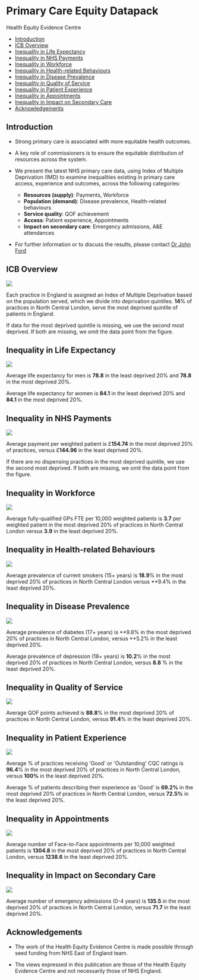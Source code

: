 # Primary Care Equity Datapack
Health Equity Evidence Centre

- [Introduction](#introduction)
- [ICB Overview](#icb-overview)
- [Inequality in Life Expectancy](#inequality-in-life-expectancy)
- [Inequality in NHS Payments](#inequality-in-nhs-payments)
- [Inequality in Workforce](#inequality-in-workforce)
- [Inequality in Health-related
  Behaviours](#inequality-in-health-related-behaviours)
- [Inequality in Disease Prevalence](#inequality-in-disease-prevalence)
- [Inequality in Quality of Service](#inequality-in-quality-of-service)
- [Inequality in Patient Experience](#inequality-in-patient-experience)
- [Inequality in Appointments](#inequality-in-appointments)
- [Inequality in Impact on Secondary
  Care](#inequality-in-impact-on-secondary-care)
- [Acknowledgements](#acknowledgements)

## Introduction

- Strong primary care is associated with more equitable health outcomes.

- A key role of commissioners is to ensure the equitable distribution of
  resources across the system.

- We present the latest NHS primary care data, using Index of Multiple
  Deprivation (IMD) to examine inequalities existing in primary care
  access, experience and outcomes, across the following categories:

  - **Resources (supply)**: Payments, Workforce
  - **Population (demand)**: Disease prevalence, Health-related
    behaviours
  - **Service quality**: QOF achievement
  - **Access**: Patient experience, Appointments
  - **Impact on secondary care**: Emergency admissions, A&E attendances

- For further information or to discuss the results, please contact [Dr
  John Ford](j.a.ford@qmul.ac.uk)

## ICB Overview

![](figure-commonmark/overview-1.png)

Each practice in England is assigned an Index of Multiple Deprivation
based on the population served, which we divide into deprivation
quintiles. **14**% of practices in North Central London, serve the most
deprived quintile of patients in England.

If data for the most deprived quintile is missing, we use the second
most deprived. If both are missing, we omit the data point from the
figure.

## Inequality in Life Expectancy

![](figure-commonmark/Life_Expectancy-1.png)

Average life expectancy for men is **78.8** in the least deprived 20%
and **78.8** in the most deprived 20%.

Average life expectancy for women is **84.1** in the least deprived 20%
and **84.1** in the most deprived 20%.

## Inequality in NHS Payments

![](figure-commonmark/payments-1.png)

Average payment per weighted patient is £**154.74** in the most deprived
20% of practices, versus £**144.96** in the least deprived 20%.

If there are no dispensing practices in the most deprived quintile, we
use the second most deprived. If both are missing, we omit the data
point from the figure.

## Inequality in Workforce

![](figure-commonmark/workforce-1.png)

Average fully-qualified GPs FTE per 10,000 weighted patients is **3.7**
per weighted patient in the most deprived 20% of practices in North
Central London versus **3.9** in the least deprived 20%.

## Inequality in Health-related Behaviours

![](figure-commonmark/behaviours-1.png)

Average prevalence of current smokers (15+ years) is **18.9**% in the
most deprived 20% of practices in North Central London versus \*\*9.4%
in the least deprived 20%.

## Inequality in Disease Prevalence

![](figure-commonmark/prevalence-1.png)

Average prevalence of diabetes (17+ years) is **9.8% in the most
deprived 20% of practices in North Central London, versus **5.2% in the
least deprived 20%.

Average prevalence of depression (18+ years) is **10.2**% in the most
deprived 20% of practices in North Central London, versus **8.8** % in
the least deprived 20%.

## Inequality in Quality of Service

![](figure-commonmark/quality-1.png)

Average QOF points achieved is **88.8**% in the most deprived 20% of
practices in North Central London, versus **91.4**% in the least
deprived 20%.

## Inequality in Patient Experience

![](figure-commonmark/exp-1.png)

Average % of practices receiving 'Good' or 'Outstanding' CQC ratings is
**96.4**% in the most deprived 20% of practices in North Central London,
versus **100%** in the least deprived 20%.

Average % of patients describing their experience as 'Good' is **69.2%**
in the most deprived 20% of practices in North Central London, versus
**72.5%** in the least deprived 20%.

## Inequality in Appointments

![](figure-commonmark/appts-1.png)

Average number of Face-to-Face appointments per 10,000 weighted patients
is **1304.8** in the most deprived 20% of practices in North Central
London, versus **1238.6** in the least deprived 20%.

## Inequality in Impact on Secondary Care

![](figure-commonmark/secondary-1.png)

Average number of emergency admissions (0-4 years) is **135.5** in the
most deprived 20% of practices in North Central London, versus **71.7**
in the least deprived 20%.

## Acknowledgements

- The work of the Health Equity Evidence Centre is made possible through
  seed funding from NHS East of England team.

- The views expressed in this publication are those of the Health Equity
  Evidence Centre and not necessarily those of NHS England.
